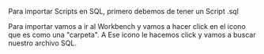 
Para importar Scripts en SQL, primero debemos de tener un Script .sql

Para importar vamos a ir al Workbench y vamos a hacer click en el icono que es como una "carpeta".
A Ese icono le hacemos click y vamos a buscar nuestro archivo SQL.


